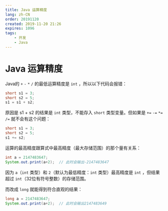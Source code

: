 ```yaml
---
title: Java 运算精度
lang: zh-CN
order: 20191120
created: 2019-11-20 21:26
expires: 1096
tags:
    - 开发
    - Java
---
```


# Java 运算精度

<RevisionInfo />
<TagsBar />

Java的 `+` `-` `*` `/` 的最低运算精度是 `int` ，所以以下代码会报错：

```java
short s1 = 3;
short s2 = 5;
s1 = s1 + s2;
```

原因是 s1 + s2 的结果是 `int` 类型，不能存入 `short` 类型变量。但如果是 `+=` `-=` `*=` `/=` 就不会有这个问题：

```java
short s1 = 3;
short s2 = 5;
s1 += s2;
```

运算的最高精度跟算式中最高精度（最大存储范围）的那个量有关系：

```java
int a = 2147483647;
System.out.print(a+2);  // 此时会输出-2147483647
```

因为 `a`（`int` 类型）和 `2`（默认为最低精度：`int` 类型）最高精度是 `int` ，但结果超过 `int`（32位有符号整数）的存储范围。

而改成 `long` 就能得到符合直观的结果：

```java
long a = 2147483647;
System.out.print(a+2);  // 此时会输出2147483649
```
